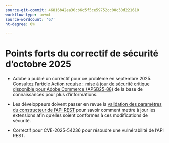 ```yaml
---
source-git-commit: 46816b42ea30cb6c5f5ce59752cc00c38d221610
workflow-type: tm+mt
source-wordcount: '67'
ht-degree: 0%

---
```

# Points forts du correctif de sécurité d’octobre 2025

* Adobe a publié un correctif pour ce problème en septembre 2025. Consultez l’article [Action requise : mise à jour de sécurité critique disponible pour Adobe Commerce (APSB25-88)](https://experienceleague.adobe.com/fr/docs/experience-cloud-kcs/kbarticles/ka-27397) de la base de connaissances pour plus d’informations.<!-- AC-15379 -->

* Les développeurs doivent passer en revue la [validation des paramètres du constructeur de l’API REST](https://developer.adobe.com/commerce/php/development/components/web-api/services/#rest-api-constructor-parameter-validation) pour savoir comment mettre à jour les extensions afin qu’elles soient conformes à ces modifications de sécurité.

* Correctif pour CVE-2025-54236 pour résoudre une vulnérabilité de l’API REST.



